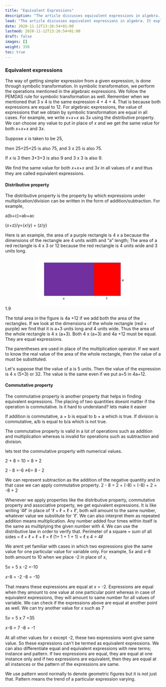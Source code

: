 ```yaml
---
title: "Equivalent Expressions"
description: "The article discusses equivalent expressions in algebra. It explains how to obtain simpler expressions through symbolic transformation and the use of properties like the distributive property and commutative property. Equivalent expressions are those that have the same value for all values of the variable. The article provides examples and explanations to illustrate the concept."
lead: "The article discusses equivalent expressions in algebra. It explains how to obtain simpler expressions through symbolic transformation and the use of properties like the distributive property and commutative property. Equivalent expressions are those that have the same value for all values of the variable. The article provides examples and explanations to illustrate the concept."
date: 2020-11-12T13:26:54+01:00
lastmod: 2020-11-12T13:26:54+01:00
draft: false
images: []
weight: 350
toc: true
---
```


### Equivalent expressions
The way of getting simpler expression from a given expression, is done through symbolic transformation. In symbolic transformation, we perform the operations mentioned in the algebraic expressions. We follow the PEMDAS rule for symbolic transformation as well.
Remember when we mentioned that 3 x 4 is the same expression 4 + 4 + 4. That is because both expressions are equal to 12. 
For algebraic expressions, the value of expressions that we obtain by symbolic transformation are equal in all cases. For example, we write 𝑥+𝑥+𝑥 as 3𝑥 using the distributive property. We can choose any value to put in place of 𝑥 and we get the same value for both 𝑥+𝑥+𝑥 and 3𝑥. 

Suppose 𝑥 is taken to be 25,

then 25+25+25 is also 75, 
and 3 x 25 is also 75.

If 𝑥 is 3 
then 3+3+3 is also 9 and 
3 x 3 is also 9.

We find the same value for both 𝑥+𝑥+𝑥 and 3𝑥 in all values of 𝑥 and thus they are called equivalent expressions. 

#### Distributive property
The distributive property is the property by which expressions under multiplication/division can be written in the form of addition/subtraction. 
For example,

a(b+c)=ab+ac

(𝑥+z)/y=(𝑥/y) + (z/y)

Here is an example, the area of a purple rectangle is 4 x a because the dimensions of the rectangle are 4 units width and “a” length; The area of a red rectangle is 4 x 3 or 12 because the red rectangle is 4 units wide and 3 units long. 

<img src="1_9_tape_diagrams.jpg" width="300" style="display: block; margin: 0 auto;">
1.9

The total area in the figure is 4a +12 if we add both the area of the rectangles. 
If we look at the dimensions of the whole rectangle (red + purple) we find that it is a+3 units long and 4 units wide. Thus the area of the whole rectangle is 4 x (a+3). Both 4 x (a+3) and 4a +12 must be equal. They are equal expressions.

The parentheses are used in place of the multiplication operator. If we want to know the real value of the area of the whole rectangle, then the value of a must be substituted.

Let's suppose that the value of a is 5 units. Then the value of the expression is 4 x (5+3) or 32. The value is the same even if we put a=5 in 4a+12. 

#### Commutative property
The commutative property is another property that helps in finding equivalent expressions. The placing of two quantities doesnt matter if the operation is commutative. Is it hard to understand? 
lets make it easier 

If addition is commutative, a + b is equal to b + a which is true.
If division is commutative, a/b is equal to b/a which is not true. 

The commutative property is valid in a lot of operations such as addition and multiplication whereas is invalid for operations such as subtraction and division. 

lets test the commutative property with numerical values. 

2 + 8 = 10 = 8 + 2 

2 - 8 =-6 ≠6= 8 - 2

We can represent subtraction as the addition of the negative quantity and in that case we can apply commutative property. 
2 - 8 = 2 + (-8) = (-8) + 2 = -8 + 2

Whenever we apply properties like the distributive property, commutative property and associative property, we get equivalent expressions. It is like writing '4ℓ' in place of 'ℓ + ℓ + ℓ + ℓ', both will amount to the same number, whatever value we substitute for 'ℓ'. We can also interpret them as repeated addition means multiplication. Any number added four times within itself is the same as multiplying the given number with 4. 
We can use the distributive law in order to verify that. 
Perimeter of a square = sum of all sides = ℓ + ℓ + ℓ + ℓ = ℓ  (1+ 1 + 1 + 1) =  ℓ x 4 = 4ℓ


We arent yet familiar with cases in which two expressions give the same value for one particular value for variable only. For example, 5𝑥 and 𝑥-8 both amount to 10 when we place -2 in place of 𝑥, 

5𝑥 = 5 x -2 =-10

𝑥-8 = -2 -8 = -10

That means these expressions are equal at 𝑥 = -2. Expressions are equal when they amount to one value at one particular point whereas in case of equivalent expressions, they will amount to same number for all values of variable. 
We can check if the expressions above are equal at another point as well. We can try  another value for 𝑥 such as 7

5𝑥 = 5 x 7 =35

𝑥-8 = 7 -8 = -1

At all other values for 𝑥 except -2, these two expressions wont give same value. So these expressions can't be termed as equivalent expressions. 
We can also differentiate equal and equivalent expressions with new terms; instance and pattern. If two expressions are equal, they are equal at one instance only and if two expressions are equivalent, then they are equal at all instances or the pattern of the expressions are same. 

We use pattern word normally to denote geometric figures but it is not just that. Pattern means the trend of a particular expression varying. 
